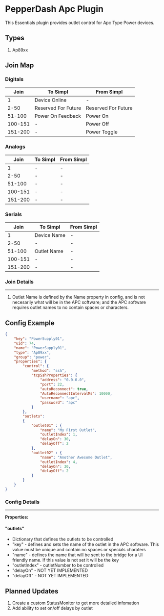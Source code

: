 # PepperDash Apc Plugin

This Essentials plugin provides outlet control for Apc Type Power devices.

## Types

1. Ap89xx

## Join Map

### Digitals

| Join    | To Simpl               | From Simpl               |
| ------- | ---------------------- | ------------------------ |
| 1       | Device Online          | -                        |
| 2-50    | Reserved For Future    | Reserved For Future      |
| 51-100  | Power On Feedback      | Power On                 |
| 100-151 | -                      | Power Off                |
| 151-200 | -                      | Power Toggle             |

### Analogs

| Join    | To Simpl               | From Simpl               |
| ------- | ---------------------- | ------------------------ |
| 1       | -                      | -                        |
| 2-50    | -                      | -                        |
| 51-100  | -                      | -                        |
| 100-151 | -                      | -                        |
| 151-200 | -                      | -                        |

### Serials

| Join    | To Simpl               | From Simpl               |
| ------- | ---------------------- | ------------------------ |
| 1       | Device Name            | -                        |
| 2-50    | -                      | -                        |
| 51-100  | Outlet Name            | -                        |
| 100-151 | -                      | -                        |
| 151-200 | -                      | -                        |

### Join Details

---

1. Outlet Name is defined by the Name property in config, and is not necesarily what will be in the APC software; and the APC software requires outlet names to no contain spaces or characters.

## Config Example

```JSON
{
    "key": "PowerSupply01",
    "uid": 74,
    "name": "PowerSupply01",
    "type": "Ap89xx",
    "group": "power",
    "properties": {
        "control": {
            "method": "ssh",
            "tcpSshProperties": {
                "address": "0.0.0.0",
                "port": 22,
                "autoReconnect": true,
                "AutoReconnectIntervalMs": 10000,
                "username": "apc",
                "password": "apc"
            }
        },
        "outlets":
        {
            "outlet01" : {
                "name": "My First Outlet",
                "outletIndex": 1,
                "delayOn": 30,
                "delayOff": 2
            },
            "outlet02" : {
                "name": "Another Awesome Outlet",
                "outletIndex": 4,
                "delayOn": 30,
                "delayOff": 2
            }
        }
    }
}
```

### Config Details

---
__Properties:__

#### "outlets"

- Dictionary that defines the outlets to be controlled
- "key" - defines and sets the name of the outlet in the APC software.  This value must be unique and contain no spaces or specials charaters
- "name" - defines the name that will be sent to the bridge for a UI friendly name.  If this value is not set it will be the key
- "outletIndex" - outletNumber to be controlled
- "delayOn" - NOT YET IMPLEMENTED
- "delayOff" - NOT YET IMPLEMENTED

## Planned Updates

1. Create a custom StatusMonitor to get more detailed infomation
1. Add ability to set on/off delays by outlet
